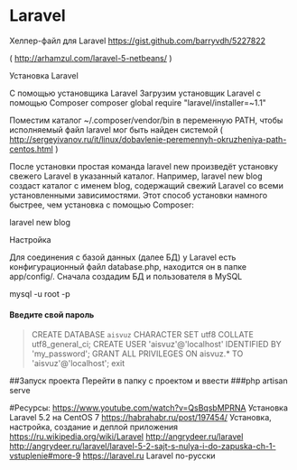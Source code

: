 # Laravel



Хелпер-файл для Laravel
https://gist.github.com/barryvdh/5227822

( http://arhamzul.com/laravel-5-netbeans/ )


Установка Laravel

С помощью установщика Laravel
Загрузим установщик Laravel с помощью Composer
composer global require "laravel/installer=~1.1"

Поместим каталог ~/.composer/vendor/bin в переменную PATH, чтобы исполняемый файл laravel мог быть найден системой ( http://sergeyivanov.ru/it/linux/dobavlenie-peremennyh-okruzheniya-path-centos.html )


После установки простая команда laravel new произведёт установку свежего Laravel в указанный каталог. Например, laravel new blog создаст каталог с именем blog, содержащий свежий Laravel со всеми установленными зависимостями. Этот способ установки намного быстрее, чем установка с помощью Composer:

laravel new blog






Настройка

Для соединения с базой данных (далее БД) у Laravel есть конфигурационный файл database.php, находится он в папке app/config/.
Сначала создадим БД и пользователя в MySQL

mysql -u root -p 
#### Введите свой пароль
> CREATE DATABASE `aisvuz` CHARACTER SET utf8 COLLATE utf8_general_ci;
> CREATE USER 'aisvuz'@'localhost' IDENTIFIED BY 'my_password';
> GRANT ALL PRIVILEGES ON aisvuz.* TO 'aisvuz'@'localhost';
> exit








##Запуск проекта
Перейти в папку с проектом и ввести
###php artisan serve



#Ресурсы:
https://www.youtube.com/watch?v=QsBqsbMPRNA Установка Laravel 5.2 на CentOS 7
https://habrahabr.ru/post/197454/ Установка, настройка, создание и деплой приложения
https://ru.wikipedia.org/wiki/Laravel
http://angrydeer.ru/laravel 
http://angrydeer.ru/laravel/laravel-5-2-sajt-s-nulya-i-do-zapuska-ch-1-vstuplenie#more-9
https://laravel.ru Laravel по-русски